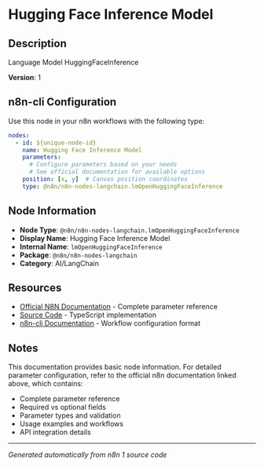 # Hugging Face Inference Model

## Description

Language Model HuggingFaceInference

**Version**: 1

## n8n-cli Configuration

Use this node in your n8n workflows with the following type:

```yaml
nodes:
  - id: ${unique-node-id}
    name: Hugging Face Inference Model
    parameters:
      # Configure parameters based on your needs
      # See official documentation for available options
    position: [x, y]  # Canvas position coordinates
    type: @n8n/n8n-nodes-langchain.lmOpenHuggingFaceInference
```

## Node Information

- **Node Type**: `@n8n/n8n-nodes-langchain.lmOpenHuggingFaceInference`
- **Display Name**: Hugging Face Inference Model
- **Internal Name**: `lmOpenHuggingFaceInference`
- **Package**: `@n8n/n8n-nodes-langchain`
- **Category**: AI/LangChain

## Resources

- [Official N8N Documentation](https://docs.n8n.io/integrations/builtin/cluster-nodes/root-nodes/n8n-nodes-langchain.lmopenhuggingfaceinference/) - Complete parameter reference
- [Source Code](https://github.com/n8n-io/n8n/blob/master/packages/@n8n/nodes-langchain/nodes/llms/LMOpenHuggingFaceInference/LmOpenHuggingFaceInference.node.ts) - TypeScript implementation
- [n8n-cli Documentation](https://github.com/edenreich/n8n-cli) - Workflow configuration format

## Notes

This documentation provides basic node information. For detailed parameter configuration, 
refer to the official n8n documentation linked above, which contains:

- Complete parameter reference
- Required vs optional fields
- Parameter types and validation
- Usage examples and workflows
- API integration details

---
*Generated automatically from n8n 1 source code*
